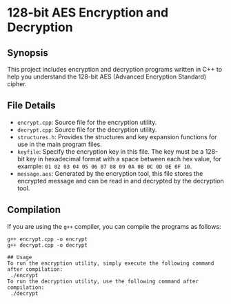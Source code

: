 # 128-bit AES Encryption and Decryption

## Synopsis
This project includes encryption and decryption programs written in C++ to help you understand the 128-bit AES (Advanced Encryption Standard) cipher.

## File Details
- `encrypt.cpp`: Source file for the encryption utility.
- `decrypt.cpp`: Source file for the decryption utility.
- `structures.h`: Provides the structures and key expansion functions for use in the main program files.
- `keyfile`: Specify the encryption key in this file. The key must be a 128-bit key in hexadecimal format with a space between each hex value, for example: `01 02 03 04 05 06 07 08 09 0A 0B 0C 0D 0E 0F 10`.
- `message.aes`: Generated by the encryption tool, this file stores the encrypted message and can be read in and decrypted by the decryption tool.

## Compilation
If you are using the `g++` compiler, you can compile the programs as follows:

```shell
g++ encrypt.cpp -o encrypt
g++ decrypt.cpp -o decrypt

## Usage
To run the encryption utility, simply execute the following command after compilation:
 ./encrypt
To run the decryption utility, use the following command after compilation:
 ./decrypt

